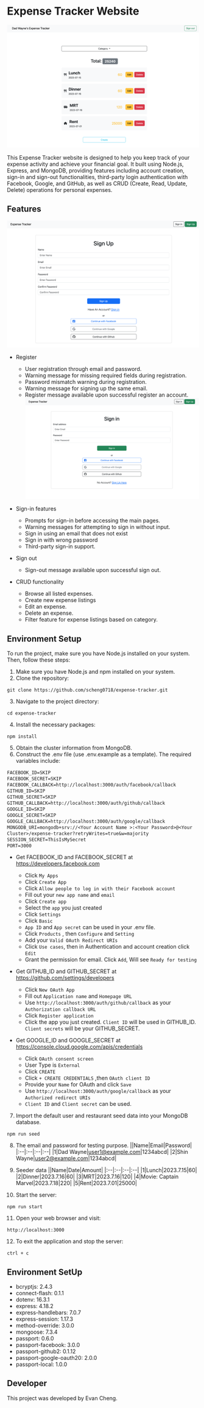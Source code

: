 # Expense Tracker Website

![](./screenshots/main_page.png)

This Expense Tracker website is designed to help you keep track of your expense activity and achieve your financial goal. It built using Node.js, Express, and MongoDB, providing features including account creation, sign-in and sign-out functionalities, third-party login authentication with Facebook, Google, and GitHub, as well as CRUD (Create, Read, Update, Delete) operations for personal expenses.

## Features

![](./screenshots/register.png)
- Register
  - User registration through email and password.
  - Warning message for missing required fields during registration.
  - Password mismatch warning during registration. 
  - Warning message for signing up the same email.
  - Register message available upon successful register an account. 
![](./screenshots/login.png)
- Sign-in features 
  - Prompts for sign-in before accessing the main pages. 
  - Warning messages for attempting to sign in without input.
  - Sign in using an email that does not exist
  - Sign in with wrong password
  - Third-party sign-in support.

- Sign out
  - Sign-out message available upon successful sign out.

- CRUD functionality
  - Browse all listed expenses.
  - Create new expense listings
  - Edit an expense.
  - Delete an expense.
  - Filter feature for expense listings based on category.

## Environment Setup

To run the project, make sure you have Node.js installed on your system. Then, follow these steps:

1. Make sure you have Node.js and npm installed on your system.
2. Clone the repository:
```
git clone https://github.com/scheng0718/expense-tracker.git
```
3. Navigate to the project directory: 
```
cd expense-tracker
```
4. Install the necessary packages: 
```
npm install
```
5. Obtain the cluster information from MongoDB. 
6. Construct the .env file (use .env.example as a template). The required variables include:
```
FACEBOOK_ID=SKIP
FACEBOOK_SECRET=SKIP
FACEBOOK_CALLBACK=http://localhost:3000/auth/facebook/callback
GITHUB_ID=SKIP
GITHUB_SECRET=SKIP
GITHUB_CALLBACK=http://localhost:3000/auth/github/callback
GOOGLE_ID=SKIP
GOOGLE_SECRET=SKIP
GOOGLE_CALLBACK=http://localhost:3000/auth/google/callback
MONGODB_URI=mongodb+srv://<Your Account Name >:<Your Password>@<Your Cluster>/expense-tracker?retryWrites=true&w=majority
SESSION_SECRET=ThisIsMySecret
PORT=3000
```

- Get FACEBOOK_ID and FACEBOOK_SECRET at https://developers.facebook.com
  - Click ``My Apps`` 
  - Click ``Create App``
  - Click ``Allow people to log in with their Facebook account``
  - Fill out your ``new app name`` and ``email`` 
  - Click ``Create app`` 
  - Select the ``app`` you just created 
  - Click ``Settings``
  - Click ``Basic``
  - ``App ID`` and ``App secret`` can be used in your .env file. 
  - Click ``Products`` , then ``Configure`` and ``Setting`` 
  - Add your ``Valid OAuth Redirect URIs``
  - Click ``Use cases``, then in Authentication and account creation click ``Edit``
  - Grant the permission for email. Click ``Add``, Will see ``Ready for testing``

- Get GITHUB_ID and GITHUB_SECRET at https://github.com/settings/developers
  - Click ``New OAuth App``
  - Fill out ``Application name`` and ``Homepage URL``
  - Use ``http://localhost:3000/auth/github/callback`` as your ``Authorization callback URL``
  - Click ``Register application``
  - Click the app you just created. ``Client ID`` will be used in GITHUB_ID. ``Client secrets`` will be your GITHUB_SECRET.

- Get GOOGLE_ID and GOOGLE_SECRET at https://console.cloud.google.com/apis/credentials
  - Click ``OAuth consent screen`` 
  - User Type is ``External`` 
  - Click ``CREATE`` 
  - Click ``+ CREATE CREDENTIALS`` ,then ``OAuth client ID`` 
  - Provide your ``Name`` for OAuth and click ``Save``
  - Use ``http://localhost:3000/auth/google/callback`` as your ``Authorized redirect URIs``
  - ``Client ID`` and ``Client secret`` can be used. 
 
7. Import the default user and restaurant seed data into your MongoDB database.
```
npm run seed
```
8. The email and password for testing purpose.
    ||Name|Email|Password|
    |:--|:--|:--|:--|
    |1|Dad Wayne|user1@example.com|1234abcd|
    |2|Shin Wayne|user2@example.com|1234abcd|
9. Seeder data 
    ||Name|Date|Amount|
    |:--|:--|:--|:--|
    |1|Lunch|2023.7.15|60|
    |2|Dinner|2023.7.16|60|
    |3|MRT|2023.7.16|120|
    |4|Movie: Captain Marvel|2023.7.18|220|
    |5|Rent|2023.7.01|25000|

10. Start the server: 
```
npm run start
```
11. Open your web browser and visit: 
```
http://localhost:3000
```
12. To exit the application and stop the server: 
```
ctrl + c
```

## Environment SetUp

- bcryptjs: 2.4.3
- connect-flash: 0.1.1
- dotenv: 16.3.1
- express: 4.18.2
- express-handlebars: 7.0.7
- express-session: 1.17.3
- method-override: 3.0.0
- mongoose: 7.3.4
- passport: 0.6.0
- passport-facebook: 3.0.0
- passport-github2: 0.1.12
- passport-google-oauth20: 2.0.0
- passport-local: 1.0.0


## Developer

This project was developed by Evan Cheng.

